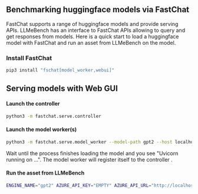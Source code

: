## Benchmarking huggingface models via FastChat

FastChat supports a range of huggingface models and provide serving APIs. LLMeBench has an interface to FastChat APIs allowing to query and get responses from models.
Here is a quick start to load a huggingface model with FastChat and run an asset from LLMeBench on the model. 
### Install FastChat

```bash
pip3 install "fschat[model_worker,webui]"
```

## Serving models with Web GUI

#### Launch the controller
```bash
python3 -m fastchat.serve.controller
```

#### Launch the model worker(s)
```bash
python3 -m fastchat.serve.model_worker --model-path gpt2 --host localhost --port 5004
```
Wait until the process finishes loading the model and you see "Uvicorn running on ...". The model worker will register itself to the controller .


#### Run the asset from LLMeBench

``` bash
ENGINE_NAME="gpt2" AZURE_API_KEY="EMPTY" AZURE_API_URL="http://localhost:5004/v1" python3 -m llmebench --filter "AraBench_Ara2Eng_FastChat_ZeroShot*" --ignore_cache assets/benchmark_v1/ results/
```
